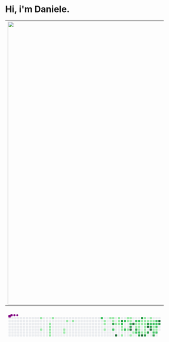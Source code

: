 <h1> Hi, i'm Daniele.</h1>

<center>     <table align="center">       <tr>           <td>               <img width="900px" align="center" src="https://github-readme-stats.vercel.app/api?username=daniszcode&count_private=true&hide_border=true" />           </td>           <td>               <img align="center" width="850px" src="https://github-readme-stats.vercel.app/api/top-langs/?username=daniszcode&layout=compact&hide_border=true" alt="daniszcode" />                   </td>       </tr>       </table> </center>



<svg viewBox="-16 -32 880 192" width="880" height="192" xmlns="http://www.w3.org/2000/svg"><style>@keyframes c0{3.49%{fill:var(--c1)}3.51%,to{fill:var(--ce)}}@keyframes c1{8.15%{fill:var(--c1)}8.17%,to{fill:var(--ce)}}@keyframes c2{5.53%{fill:var(--c1)}5.55%,to{fill:var(--ce)}}@keyframes c3{5.82%{fill:var(--c1)}5.84%,to{fill:var(--ce)}}@keyframes c4{6.11%{fill:var(--c1)}6.13%,to{fill:var(--ce)}}@keyframes c5{6.4%{fill:var(--c1)}6.42%,to{fill:var(--ce)}}@keyframes c6{6.7%{fill:var(--c1)}6.72%,to{fill:var(--ce)}}@keyframes c7{4.65%{fill:var(--c1)}4.67%,to{fill:var(--ce)}}@keyframes c8{11.07%{fill:var(--c1)}11.09%,to{fill:var(--ce)}}@keyframes c9{10.78%{fill:var(--c1)}10.8%,to{fill:var(--ce)}}@keyframes ca{12.23%{fill:var(--c1)}12.25%,to{fill:var(--ce)}}@keyframes cb{12.82%{fill:var(--c1)}12.84%,to{fill:var(--ce)}}@keyframes cc{53.93%{fill:var(--c2)}53.95%,to{fill:var(--ce)}}@keyframes cd{16.02%{fill:var(--c1)}16.04%,to{fill:var(--ce)}}@keyframes ce{16.32%{fill:var(--c1)}16.34%,to{fill:var(--ce)}}@keyframes cf{16.9%{fill:var(--c1)}16.92%,to{fill:var(--ce)}}@keyframes cg{20.4%{fill:var(--c1)}20.42%,to{fill:var(--ce)}}@keyframes ch{20.11%{fill:var(--c1)}20.13%,to{fill:var(--ce)}}@keyframes ci{20.98%{fill:var(--c1)}21%,to{fill:var(--ce)}}@keyframes cj{70.84%{fill:var(--c3)}70.86%,to{fill:var(--ce)}}@keyframes ck{51.59%{fill:var(--c2)}51.61%,to{fill:var(--ce)}}@keyframes cl{18.65%{fill:var(--c1)}18.67%,to{fill:var(--ce)}}@keyframes cm{86.87%{fill:var(--c4)}86.89%,to{fill:var(--ce)}}@keyframes cn{19.52%{fill:var(--c1)}19.54%,to{fill:var(--ce)}}@keyframes co{19.23%{fill:var(--c1)}19.25%,to{fill:var(--ce)}}@keyframes cp{18.94%{fill:var(--c1)}18.96%,to{fill:var(--ce)}}@keyframes cq{69.67%{fill:var(--c3)}69.69%,to{fill:var(--ce)}}@keyframes cr{49.55%{fill:var(--c2)}49.57%,to{fill:var(--ce)}}@keyframes cs{22.44%{fill:var(--c1)}22.46%,to{fill:var(--ce)}}@keyframes ct{22.73%{fill:var(--c1)}22.75%,to{fill:var(--ce)}}@keyframes cu{23.31%{fill:var(--c1)}23.33%,to{fill:var(--ce)}}@keyframes cv{48.97%{fill:var(--c2)}48.99%,to{fill:var(--ce)}}@keyframes cw{50.43%{fill:var(--c2)}50.45%,to{fill:var(--ce)}}@keyframes cx{37.31%{fill:var(--c1)}37.33%,to{fill:var(--ce)}}@keyframes cy{36.43%{fill:var(--c1)}36.45%,to{fill:var(--ce)}}@keyframes cz{35.56%{fill:var(--c1)}35.58%,to{fill:var(--ce)}}@keyframes c10{37.02%{fill:var(--c1)}37.04%,to{fill:var(--ce)}}@keyframes c11{36.72%{fill:var(--c1)}36.74%,to{fill:var(--ce)}}@keyframes c12{48.09%{fill:var(--c2)}48.11%,to{fill:var(--ce)}}@keyframes c13{68.21%{fill:var(--c3)}68.23%,to{fill:var(--ce)}}@keyframes c14{83.08%{fill:var(--c4)}83.1%,to{fill:var(--ce)}}@keyframes c15{24.19%{fill:var(--c1)}24.21%,to{fill:var(--ce)}}@keyframes c16{83.96%{fill:var(--c4)}83.98%,to{fill:var(--ce)}}@keyframes c17{24.77%{fill:var(--c1)}24.79%,to{fill:var(--ce)}}@keyframes c18{47.22%{fill:var(--c2)}47.24%,to{fill:var(--ce)}}@keyframes c19{30.6%{fill:var(--c1)}30.62%,to{fill:var(--ce)}}@keyframes c1a{25.65%{fill:var(--c1)}25.67%,to{fill:var(--ce)}}@keyframes c1b{67.34%{fill:var(--c3)}67.36%,to{fill:var(--ce)}}@keyframes c1c{58.88%{fill:var(--c2)}58.9%,to{fill:var(--ce)}}@keyframes c1d{46.93%{fill:var(--c2)}46.95%,to{fill:var(--ce)}}@keyframes c1e{30.31%{fill:var(--c1)}30.33%,to{fill:var(--ce)}}@keyframes c1f{25.94%{fill:var(--c1)}25.96%,to{fill:var(--ce)}}@keyframes c1g{31.48%{fill:var(--c1)}31.5%,to{fill:var(--ce)}}@keyframes c1h{59.17%{fill:var(--c2)}59.19%,to{fill:var(--ce)}}@keyframes c1i{66.46%{fill:var(--c3)}66.48%,to{fill:var(--ce)}}@keyframes c1j{74.33%{fill:var(--c3)}74.35%,to{fill:var(--ce)}}@keyframes c1k{29.73%{fill:var(--c1)}29.75%,to{fill:var(--ce)}}@keyframes c1l{30.02%{fill:var(--c1)}30.04%,to{fill:var(--ce)}}@keyframes c1m{32.64%{fill:var(--c1)}32.66%,to{fill:var(--ce)}}@keyframes c1n{81.33%{fill:var(--c4)}81.35%,to{fill:var(--ce)}}@keyframes c1o{29.14%{fill:var(--c1)}29.16%,to{fill:var(--ce)}}@keyframes c1p{27.1%{fill:var(--c1)}27.12%,to{fill:var(--ce)}}@keyframes c1q{26.81%{fill:var(--c1)}26.83%,to{fill:var(--ce)}}@keyframes c1r{26.52%{fill:var(--c1)}26.54%,to{fill:var(--ce)}}@keyframes c1s{32.06%{fill:var(--c1)}32.08%,to{fill:var(--ce)}}@keyframes c1t{32.35%{fill:var(--c1)}32.37%,to{fill:var(--ce)}}@keyframes c1u{65.3%{fill:var(--c3)}65.32%,to{fill:var(--ce)}}@keyframes c1v{27.4%{fill:var(--c1)}27.42%,to{fill:var(--ce)}}@keyframes c1w{75.5%{fill:var(--c3)}75.52%,to{fill:var(--ce)}}@keyframes c1x{79.29%{fill:var(--c4)}79.31%,to{fill:var(--ce)}}@keyframes c1y{64.71%{fill:var(--c3)}64.73%,to{fill:var(--ce)}}@keyframes c1z{28.56%{fill:var(--c1)}28.58%,to{fill:var(--ce)}}@keyframes c20{27.69%{fill:var(--c1)}27.71%,to{fill:var(--ce)}}@keyframes c21{45.47%{fill:var(--c2)}45.49%,to{fill:var(--ce)}}@keyframes c22{76.08%{fill:var(--c3)}76.1%,to{fill:var(--ce)}}@keyframes c23{79.87%{fill:var(--c4)}79.89%,to{fill:var(--ce)}}@keyframes c24{27.98%{fill:var(--c1)}28%,to{fill:var(--ce)}}@keyframes c25{45.18%{fill:var(--c2)}45.2%,to{fill:var(--ce)}}@keyframes c26{43.72%{fill:var(--c1)}43.74%,to{fill:var(--ce)}}@keyframes c27{43.43%{fill:var(--c1)}43.45%,to{fill:var(--ce)}}@keyframes c28{62.96%{fill:var(--c2)}62.98%,to{fill:var(--ce)}}@keyframes c29{63.84%{fill:var(--c3)}63.86%,to{fill:var(--ce)}}@keyframes c2a{44.6%{fill:var(--c2)}44.62%,to{fill:var(--ce)}}@keyframes c2b{44.3%{fill:var(--c2)}44.32%,to{fill:var(--ce)}}@keyframes c2c{44.01%{fill:var(--c2)}44.03%,to{fill:var(--ce)}}@keyframes c2d{43.14%{fill:var(--c1)}43.16%,to{fill:var(--ce)}}@keyframes c2e{63.26%{fill:var(--c2)}63.28%,to{fill:var(--ce)}}@keyframes c2f{77.54%{fill:var(--c4)}77.56%,to{fill:var(--ce)}}@keyframes c2g{77.25%{fill:var(--c3)}77.27%,to{fill:var(--ce)}}@keyframes u0{3.49%{transform:scale(0,1)}3.51%,4.65%{transform:scale(.02,1)}4.67%,5.53%{transform:scale(.04,1)}5.55%,5.82%{transform:scale(.06,1)}5.84%,6.11%{transform:scale(.08,1)}6.13%,6.4%{transform:scale(.09,1)}6.42%,6.7%{transform:scale(.11,1)}6.72%,8.15%{transform:scale(.13,1)}10.78%,8.17%{transform:scale(.15,1)}10.8%,11.07%{transform:scale(.17,1)}11.09%,12.23%{transform:scale(.19,1)}12.25%,12.82%{transform:scale(.21,1)}12.84%,16.02%{transform:scale(.23,1)}16.04%,16.32%{transform:scale(.25,1)}16.34%,16.9%{transform:scale(.26,1)}16.92%,18.65%{transform:scale(.28,1)}18.67%,18.94%{transform:scale(.3,1)}18.96%,19.23%{transform:scale(.32,1)}19.25%,19.52%{transform:scale(.34,1)}19.54%,20.11%{transform:scale(.36,1)}20.13%,20.4%{transform:scale(.38,1)}20.42%,20.98%{transform:scale(.4,1)}21%,22.44%{transform:scale(.42,1)}22.46%,22.73%{transform:scale(.43,1)}22.75%,23.31%{transform:scale(.45,1)}23.33%,24.19%{transform:scale(.47,1)}24.21%,24.77%{transform:scale(.49,1)}24.79%,25.65%{transform:scale(.51,1)}25.67%,25.94%{transform:scale(.53,1)}25.96%,26.52%{transform:scale(.55,1)}26.54%,26.81%{transform:scale(.57,1)}26.83%,27.1%{transform:scale(.58,1)}27.12%,27.4%{transform:scale(.6,1)}27.42%,27.69%{transform:scale(.62,1)}27.71%,27.98%{transform:scale(.64,1)}28%,28.56%{transform:scale(.66,1)}28.58%,29.14%{transform:scale(.68,1)}29.16%,29.73%{transform:scale(.7,1)}29.75%,30.02%{transform:scale(.72,1)}30.04%,30.31%{transform:scale(.74,1)}30.33%,30.6%{transform:scale(.75,1)}30.62%,31.48%{transform:scale(.77,1)}31.5%,32.06%{transform:scale(.79,1)}32.08%,32.35%{transform:scale(.81,1)}32.37%,32.64%{transform:scale(.83,1)}32.66%,35.56%{transform:scale(.85,1)}35.58%,36.43%{transform:scale(.87,1)}36.45%,36.72%{transform:scale(.89,1)}36.74%,37.02%{transform:scale(.91,1)}37.04%,37.31%{transform:scale(.92,1)}37.33%,43.14%{transform:scale(.94,1)}43.16%,43.43%{transform:scale(.96,1)}43.45%,43.72%{transform:scale(.98,1)}43.74%,to{transform:scale(1,1)}}@keyframes u1{44.01%{transform:scale(0,1)}44.03%,44.3%{transform:scale(.06,1)}44.32%,44.6%{transform:scale(.12,1)}44.62%,45.18%{transform:scale(.18,1)}45.2%,45.47%{transform:scale(.24,1)}45.49%,46.93%{transform:scale(.29,1)}46.95%,47.22%{transform:scale(.35,1)}47.24%,48.09%{transform:scale(.41,1)}48.11%,48.97%{transform:scale(.47,1)}48.99%,49.55%{transform:scale(.53,1)}49.57%,50.43%{transform:scale(.59,1)}50.45%,51.59%{transform:scale(.65,1)}51.61%,53.93%{transform:scale(.71,1)}53.95%,58.88%{transform:scale(.76,1)}58.9%,59.17%{transform:scale(.82,1)}59.19%,62.96%{transform:scale(.88,1)}62.98%,63.26%{transform:scale(.94,1)}63.28%,to{transform:scale(1,1)}}@keyframes u2{63.84%{transform:scale(0,1)}63.86%,64.71%{transform:scale(.08,1)}64.73%,65.3%{transform:scale(.17,1)}65.32%,66.46%{transform:scale(.25,1)}66.48%,67.34%{transform:scale(.33,1)}67.36%,68.21%{transform:scale(.42,1)}68.23%,69.67%{transform:scale(.5,1)}69.69%,70.84%{transform:scale(.58,1)}70.86%,74.33%{transform:scale(.67,1)}74.35%,75.5%{transform:scale(.75,1)}75.52%,76.08%{transform:scale(.83,1)}76.1%,77.25%{transform:scale(.92,1)}77.27%,to{transform:scale(1,1)}}@keyframes u3{77.54%{transform:scale(0,1)}77.56%,79.29%{transform:scale(.14,1)}79.31%,79.87%{transform:scale(.29,1)}79.89%,81.33%{transform:scale(.43,1)}81.35%,83.08%{transform:scale(.57,1)}83.1%,83.96%{transform:scale(.71,1)}83.98%,86.87%{transform:scale(.86,1)}86.89%,to{transform:scale(1,1)}}@keyframes s0{0%,99.71%{transform:translate(0,-16px)}.29%{transform:translate(0,0)}4.66%{transform:translate(240px,0)}4.96%{transform:translate(240px,16px)}5.25%{transform:translate(224px,16px)}6.71%{transform:translate(224px,96px)}7%{transform:translate(208px,96px)}7.58%{transform:translate(208px,64px)}8.16%{transform:translate(176px,64px)}8.45%{transform:translate(176px,80px)}10.79%{transform:translate(304px,80px)}11.08%{transform:translate(304px,64px)}11.37%{transform:translate(320px,64px)}12.24%{transform:translate(320px,16px)}16.03%{transform:translate(528px,16px)}16.91%{transform:translate(528px,64px)}17.49%{transform:translate(560px,64px)}17.78%,52.19%{transform:translate(560px,48px)}18.37%{transform:translate(592px,48px)}18.66%,85.71%{transform:translate(592px,32px)}18.95%,56.27%{transform:translate(608px,32px)}19.53%{transform:translate(608px,0)}20.41%,53.06%{transform:translate(560px,0)}20.7%{transform:translate(560px,16px)}21.57%,55.98%{transform:translate(608px,16px)}22.16%{transform:translate(608px,48px)}22.45%,49.85%{transform:translate(624px,48px)}23.32%{transform:translate(624px,96px)}24.49%{transform:translate(688px,96px)}25.36%,34.11%,83.67%{transform:translate(688px,48px)}26.53%{transform:translate(752px,48px)}27.11%,29.45%,60.93%{transform:translate(752px,16px)}27.99%,44.9%,61.81%{transform:translate(800px,16px)}28.28%{transform:translate(800px,0)}29.15%,39.65%{transform:translate(752px,0)}29.74%,74.05%{transform:translate(736px,16px)}30.03%{transform:translate(736px,32px)}30.61%{transform:translate(704px,32px)}30.9%,67.64%{transform:translate(704px,48px)}31.2%{transform:translate(720px,48px)}31.49%,67.06%,82.22%{transform:translate(720px,64px)}32.07%{transform:translate(752px,64px)}32.36%,59.77%,65.01%{transform:translate(752px,80px)}32.65%{transform:translate(736px,80px)}33.24%{transform:translate(736px,48px)}34.69%{transform:translate(688px,80px)}35.28%,58.02%{transform:translate(656px,80px)}36.44%,48.69%{transform:translate(656px,16px)}36.73%,47.81%,68.8%,72.89%{transform:translate(672px,16px)}37.03%{transform:translate(672px,0)}37.32%{transform:translate(656px,0)}37.61%{transform:translate(656px,-16px)}39.36%{transform:translate(752px,-16px)}41.4%{transform:translate(848px,0)}42.57%{transform:translate(848px,64px)}43.44%{transform:translate(800px,64px)}43.73%{transform:translate(800px,48px)}44.02%{transform:translate(816px,48px)}44.61%{transform:translate(816px,16px)}45.19%{transform:translate(800px,32px)}45.48%,75.8%{transform:translate(784px,32px)}45.77%{transform:translate(784px,16px)}48.1%,72.59%{transform:translate(672px,32px)}48.4%,57.14%{transform:translate(656px,32px)}48.98%{transform:translate(640px,16px)}49.27%{transform:translate(640px,32px)}49.56%{transform:translate(624px,32px)}50.15%{transform:translate(640px,48px)}50.44%{transform:translate(640px,64px)}51.6%{transform:translate(576px,64px)}51.9%{transform:translate(576px,48px)}53.94%{transform:translate(512px,0)}54.23%{transform:translate(512px,16px)}62.97%,64.14%{transform:translate(800px,80px)}63.27%{transform:translate(816px,80px)}63.56%{transform:translate(816px,96px)}63.85%{transform:translate(800px,96px)}65.6%{transform:translate(752px,112px)}66.18%{transform:translate(720px,112px)}67.35%{transform:translate(704px,64px)}68.22%,83.38%{transform:translate(672px,48px)}70.55%{transform:translate(576px,16px)}70.85%{transform:translate(576px,32px)}74.34%{transform:translate(736px,0)}74.93%{transform:translate(768px,0)}75.51%{transform:translate(768px,32px)}76.09%,79.59%{transform:translate(784px,48px)}76.97%{transform:translate(832px,48px)}77.55%{transform:translate(832px,16px)}78.72%{transform:translate(768px,16px)}79.3%{transform:translate(768px,48px)}79.88%{transform:translate(784px,64px)}80.76%{transform:translate(736px,64px)}81.34%{transform:translate(736px,96px)}81.63%{transform:translate(720px,96px)}83.09%{transform:translate(672px,64px)}83.97%{transform:translate(688px,32px)}86.88%{transform:translate(592px,96px)}94.75%{transform:translate(160px,96px)}95.04%{transform:translate(160px,80px)}96.21%{transform:translate(96px,80px)}97.08%{transform:translate(96px,32px)}97.67%{transform:translate(64px,32px)}98.54%{transform:translate(64px,-16px)}}@keyframes s1{0%,99.71%{transform:translate(16px,-16px)}.29%{transform:translate(0,-16px)}.58%{transform:translate(0,0)}4.96%{transform:translate(240px,0)}5.25%{transform:translate(240px,16px)}5.54%{transform:translate(224px,16px)}7%{transform:translate(224px,96px)}7.29%{transform:translate(208px,96px)}7.87%{transform:translate(208px,64px)}8.45%{transform:translate(176px,64px)}8.75%{transform:translate(176px,80px)}11.08%{transform:translate(304px,80px)}11.37%{transform:translate(304px,64px)}11.66%{transform:translate(320px,64px)}12.54%{transform:translate(320px,16px)}16.33%{transform:translate(528px,16px)}17.2%{transform:translate(528px,64px)}17.78%{transform:translate(560px,64px)}18.08%,52.48%{transform:translate(560px,48px)}18.66%{transform:translate(592px,48px)}18.95%,86.01%{transform:translate(592px,32px)}19.24%,56.56%{transform:translate(608px,32px)}19.83%{transform:translate(608px,0)}20.7%,53.35%{transform:translate(560px,0)}20.99%{transform:translate(560px,16px)}21.87%,56.27%{transform:translate(608px,16px)}22.45%{transform:translate(608px,48px)}22.74%,50.15%{transform:translate(624px,48px)}23.62%{transform:translate(624px,96px)}24.78%{transform:translate(688px,96px)}25.66%,34.4%,83.97%{transform:translate(688px,48px)}26.82%{transform:translate(752px,48px)}27.41%,29.74%,61.22%{transform:translate(752px,16px)}28.28%,45.19%,62.1%{transform:translate(800px,16px)}28.57%{transform:translate(800px,0)}29.45%,39.94%{transform:translate(752px,0)}30.03%,74.34%{transform:translate(736px,16px)}30.32%{transform:translate(736px,32px)}30.9%{transform:translate(704px,32px)}31.2%,67.93%{transform:translate(704px,48px)}31.49%{transform:translate(720px,48px)}31.78%,67.35%,82.51%{transform:translate(720px,64px)}32.36%{transform:translate(752px,64px)}32.65%,60.06%,65.31%{transform:translate(752px,80px)}32.94%{transform:translate(736px,80px)}33.53%{transform:translate(736px,48px)}34.99%{transform:translate(688px,80px)}35.57%,58.31%{transform:translate(656px,80px)}36.73%,48.98%{transform:translate(656px,16px)}37.03%,48.1%,69.1%,73.18%{transform:translate(672px,16px)}37.32%{transform:translate(672px,0)}37.61%{transform:translate(656px,0)}37.9%{transform:translate(656px,-16px)}39.65%{transform:translate(752px,-16px)}41.69%{transform:translate(848px,0)}42.86%{transform:translate(848px,64px)}43.73%{transform:translate(800px,64px)}44.02%{transform:translate(800px,48px)}44.31%{transform:translate(816px,48px)}44.9%{transform:translate(816px,16px)}45.48%{transform:translate(800px,32px)}45.77%,76.09%{transform:translate(784px,32px)}46.06%{transform:translate(784px,16px)}48.4%,72.89%{transform:translate(672px,32px)}48.69%,57.43%{transform:translate(656px,32px)}49.27%{transform:translate(640px,16px)}49.56%{transform:translate(640px,32px)}49.85%{transform:translate(624px,32px)}50.44%{transform:translate(640px,48px)}50.73%{transform:translate(640px,64px)}51.9%{transform:translate(576px,64px)}52.19%{transform:translate(576px,48px)}54.23%{transform:translate(512px,0)}54.52%{transform:translate(512px,16px)}63.27%,64.43%{transform:translate(800px,80px)}63.56%{transform:translate(816px,80px)}63.85%{transform:translate(816px,96px)}64.14%{transform:translate(800px,96px)}65.89%{transform:translate(752px,112px)}66.47%{transform:translate(720px,112px)}67.64%{transform:translate(704px,64px)}68.51%,83.67%{transform:translate(672px,48px)}70.85%{transform:translate(576px,16px)}71.14%{transform:translate(576px,32px)}74.64%{transform:translate(736px,0)}75.22%{transform:translate(768px,0)}75.8%{transform:translate(768px,32px)}76.38%,79.88%{transform:translate(784px,48px)}77.26%{transform:translate(832px,48px)}77.84%{transform:translate(832px,16px)}79.01%{transform:translate(768px,16px)}79.59%{transform:translate(768px,48px)}80.17%{transform:translate(784px,64px)}81.05%{transform:translate(736px,64px)}81.63%{transform:translate(736px,96px)}81.92%{transform:translate(720px,96px)}83.38%{transform:translate(672px,64px)}84.26%{transform:translate(688px,32px)}87.17%{transform:translate(592px,96px)}95.04%{transform:translate(160px,96px)}95.34%{transform:translate(160px,80px)}96.5%{transform:translate(96px,80px)}97.38%{transform:translate(96px,32px)}97.96%{transform:translate(64px,32px)}98.83%{transform:translate(64px,-16px)}}@keyframes s2{0%,99.71%{transform:translate(32px,-16px)}.58%{transform:translate(0,-16px)}.87%{transform:translate(0,0)}5.25%{transform:translate(240px,0)}5.54%{transform:translate(240px,16px)}5.83%{transform:translate(224px,16px)}7.29%{transform:translate(224px,96px)}7.58%{transform:translate(208px,96px)}8.16%{transform:translate(208px,64px)}8.75%{transform:translate(176px,64px)}9.04%{transform:translate(176px,80px)}11.37%{transform:translate(304px,80px)}11.66%{transform:translate(304px,64px)}11.95%{transform:translate(320px,64px)}12.83%{transform:translate(320px,16px)}16.62%{transform:translate(528px,16px)}17.49%{transform:translate(528px,64px)}18.08%{transform:translate(560px,64px)}18.37%,52.77%{transform:translate(560px,48px)}18.95%{transform:translate(592px,48px)}19.24%,86.3%{transform:translate(592px,32px)}19.53%,56.85%{transform:translate(608px,32px)}20.12%{transform:translate(608px,0)}20.99%,53.64%{transform:translate(560px,0)}21.28%{transform:translate(560px,16px)}22.16%,56.56%{transform:translate(608px,16px)}22.74%{transform:translate(608px,48px)}23.03%,50.44%{transform:translate(624px,48px)}23.91%{transform:translate(624px,96px)}25.07%{transform:translate(688px,96px)}25.95%,34.69%,84.26%{transform:translate(688px,48px)}27.11%{transform:translate(752px,48px)}27.7%,30.03%,61.52%{transform:translate(752px,16px)}28.57%,45.48%,62.39%{transform:translate(800px,16px)}28.86%{transform:translate(800px,0)}29.74%,40.23%{transform:translate(752px,0)}30.32%,74.64%{transform:translate(736px,16px)}30.61%{transform:translate(736px,32px)}31.2%{transform:translate(704px,32px)}31.49%,68.22%{transform:translate(704px,48px)}31.78%{transform:translate(720px,48px)}32.07%,67.64%,82.8%{transform:translate(720px,64px)}32.65%{transform:translate(752px,64px)}32.94%,60.35%,65.6%{transform:translate(752px,80px)}33.24%{transform:translate(736px,80px)}33.82%{transform:translate(736px,48px)}35.28%{transform:translate(688px,80px)}35.86%,58.6%{transform:translate(656px,80px)}37.03%,49.27%{transform:translate(656px,16px)}37.32%,48.4%,69.39%,73.47%{transform:translate(672px,16px)}37.61%{transform:translate(672px,0)}37.9%{transform:translate(656px,0)}38.19%{transform:translate(656px,-16px)}39.94%{transform:translate(752px,-16px)}41.98%{transform:translate(848px,0)}43.15%{transform:translate(848px,64px)}44.02%{transform:translate(800px,64px)}44.31%{transform:translate(800px,48px)}44.61%{transform:translate(816px,48px)}45.19%{transform:translate(816px,16px)}45.77%{transform:translate(800px,32px)}46.06%,76.38%{transform:translate(784px,32px)}46.36%{transform:translate(784px,16px)}48.69%,73.18%{transform:translate(672px,32px)}48.98%,57.73%{transform:translate(656px,32px)}49.56%{transform:translate(640px,16px)}49.85%{transform:translate(640px,32px)}50.15%{transform:translate(624px,32px)}50.73%{transform:translate(640px,48px)}51.02%{transform:translate(640px,64px)}52.19%{transform:translate(576px,64px)}52.48%{transform:translate(576px,48px)}54.52%{transform:translate(512px,0)}54.81%{transform:translate(512px,16px)}63.56%,64.72%{transform:translate(800px,80px)}63.85%{transform:translate(816px,80px)}64.14%{transform:translate(816px,96px)}64.43%{transform:translate(800px,96px)}66.18%{transform:translate(752px,112px)}66.76%{transform:translate(720px,112px)}67.93%{transform:translate(704px,64px)}68.8%,83.97%{transform:translate(672px,48px)}71.14%{transform:translate(576px,16px)}71.43%{transform:translate(576px,32px)}74.93%{transform:translate(736px,0)}75.51%{transform:translate(768px,0)}76.09%{transform:translate(768px,32px)}76.68%,80.17%{transform:translate(784px,48px)}77.55%{transform:translate(832px,48px)}78.13%{transform:translate(832px,16px)}79.3%{transform:translate(768px,16px)}79.88%{transform:translate(768px,48px)}80.47%{transform:translate(784px,64px)}81.34%{transform:translate(736px,64px)}81.92%{transform:translate(736px,96px)}82.22%{transform:translate(720px,96px)}83.67%{transform:translate(672px,64px)}84.55%{transform:translate(688px,32px)}87.46%{transform:translate(592px,96px)}95.34%{transform:translate(160px,96px)}95.63%{transform:translate(160px,80px)}96.79%{transform:translate(96px,80px)}97.67%{transform:translate(96px,32px)}98.25%{transform:translate(64px,32px)}99.13%{transform:translate(64px,-16px)}}@keyframes s3{0%,99.71%{transform:translate(48px,-16px)}.87%{transform:translate(0,-16px)}1.17%{transform:translate(0,0)}5.54%{transform:translate(240px,0)}5.83%{transform:translate(240px,16px)}6.12%{transform:translate(224px,16px)}7.58%{transform:translate(224px,96px)}7.87%{transform:translate(208px,96px)}8.45%{transform:translate(208px,64px)}9.04%{transform:translate(176px,64px)}9.33%{transform:translate(176px,80px)}11.66%{transform:translate(304px,80px)}11.95%{transform:translate(304px,64px)}12.24%{transform:translate(320px,64px)}13.12%{transform:translate(320px,16px)}16.91%{transform:translate(528px,16px)}17.78%{transform:translate(528px,64px)}18.37%{transform:translate(560px,64px)}18.66%,53.06%{transform:translate(560px,48px)}19.24%{transform:translate(592px,48px)}19.53%,86.59%{transform:translate(592px,32px)}19.83%,57.14%{transform:translate(608px,32px)}20.41%{transform:translate(608px,0)}21.28%,53.94%{transform:translate(560px,0)}21.57%{transform:translate(560px,16px)}22.45%,56.85%{transform:translate(608px,16px)}23.03%{transform:translate(608px,48px)}23.32%,50.73%{transform:translate(624px,48px)}24.2%{transform:translate(624px,96px)}25.36%{transform:translate(688px,96px)}26.24%,34.99%,84.55%{transform:translate(688px,48px)}27.41%{transform:translate(752px,48px)}27.99%,30.32%,61.81%{transform:translate(752px,16px)}28.86%,45.77%,62.68%{transform:translate(800px,16px)}29.15%{transform:translate(800px,0)}30.03%,40.52%{transform:translate(752px,0)}30.61%,74.93%{transform:translate(736px,16px)}30.9%{transform:translate(736px,32px)}31.49%{transform:translate(704px,32px)}31.78%,68.51%{transform:translate(704px,48px)}32.07%{transform:translate(720px,48px)}32.36%,67.93%,83.09%{transform:translate(720px,64px)}32.94%{transform:translate(752px,64px)}33.24%,60.64%,65.89%{transform:translate(752px,80px)}33.53%{transform:translate(736px,80px)}34.11%{transform:translate(736px,48px)}35.57%{transform:translate(688px,80px)}36.15%,58.89%{transform:translate(656px,80px)}37.32%,49.56%{transform:translate(656px,16px)}37.61%,48.69%,69.68%,73.76%{transform:translate(672px,16px)}37.9%{transform:translate(672px,0)}38.19%{transform:translate(656px,0)}38.48%{transform:translate(656px,-16px)}40.23%{transform:translate(752px,-16px)}42.27%{transform:translate(848px,0)}43.44%{transform:translate(848px,64px)}44.31%{transform:translate(800px,64px)}44.61%{transform:translate(800px,48px)}44.9%{transform:translate(816px,48px)}45.48%{transform:translate(816px,16px)}46.06%{transform:translate(800px,32px)}46.36%,76.68%{transform:translate(784px,32px)}46.65%{transform:translate(784px,16px)}48.98%,73.47%{transform:translate(672px,32px)}49.27%,58.02%{transform:translate(656px,32px)}49.85%{transform:translate(640px,16px)}50.15%{transform:translate(640px,32px)}50.44%{transform:translate(624px,32px)}51.02%{transform:translate(640px,48px)}51.31%{transform:translate(640px,64px)}52.48%{transform:translate(576px,64px)}52.77%{transform:translate(576px,48px)}54.81%{transform:translate(512px,0)}55.1%{transform:translate(512px,16px)}63.85%,65.01%{transform:translate(800px,80px)}64.14%{transform:translate(816px,80px)}64.43%{transform:translate(816px,96px)}64.72%{transform:translate(800px,96px)}66.47%{transform:translate(752px,112px)}67.06%{transform:translate(720px,112px)}68.22%{transform:translate(704px,64px)}69.1%,84.26%{transform:translate(672px,48px)}71.43%{transform:translate(576px,16px)}71.72%{transform:translate(576px,32px)}75.22%{transform:translate(736px,0)}75.8%{transform:translate(768px,0)}76.38%{transform:translate(768px,32px)}76.97%,80.47%{transform:translate(784px,48px)}77.84%{transform:translate(832px,48px)}78.43%{transform:translate(832px,16px)}79.59%{transform:translate(768px,16px)}80.17%{transform:translate(768px,48px)}80.76%{transform:translate(784px,64px)}81.63%{transform:translate(736px,64px)}82.22%{transform:translate(736px,96px)}82.51%{transform:translate(720px,96px)}83.97%{transform:translate(672px,64px)}84.84%{transform:translate(688px,32px)}87.76%{transform:translate(592px,96px)}95.63%{transform:translate(160px,96px)}95.92%{transform:translate(160px,80px)}97.08%{transform:translate(96px,80px)}97.96%{transform:translate(96px,32px)}98.54%{transform:translate(64px,32px)}99.42%{transform:translate(64px,-16px)}}:root{--cb:#1b1f230a;--cs:purple;--ce:#ebedf0;--c0:#ebedf0;--c1:#9be9a8;--c2:#40c463;--c3:#30a14e;--c4:#216e39}@media (prefers-color-scheme:dark){:root{--cb:#1b1f230a;--cs:purple;--ce:#161b22;--c1:#01311f;--c2:#034525;--c3:#0f6d31;--c4:#00c647}}.c{shape-rendering:geometricPrecision;rx:2;ry:2;fill:var(--ce);stroke-width:1px;stroke:var(--cb);animation:none 34300ms linear infinite}.c.c0,.c.c1,.c.c2{fill:var(--c1);animation-name:c0}.c.c1,.c.c2{animation-name:c1}.c.c2{animation-name:c2}.c.c3,.c.c4,.c.c5{fill:var(--c1);animation-name:c3}.c.c4,.c.c5{animation-name:c4}.c.c5{animation-name:c5}.c.c6,.c.c7,.c.c8{fill:var(--c1);animation-name:c6}.c.c7,.c.c8{animation-name:c7}.c.c8{animation-name:c8}.c.c9,.c.ca,.c.cb{fill:var(--c1);animation-name:c9}.c.ca,.c.cb{animation-name:ca}.c.cb{animation-name:cb}.c.cc{fill:var(--c2);animation-name:cc}.c.cd,.c.ce,.c.cf{fill:var(--c1);animation-name:cd}.c.ce,.c.cf{animation-name:ce}.c.cf{animation-name:cf}.c.cg,.c.ch,.c.ci{fill:var(--c1);animation-name:cg}.c.ch,.c.ci{animation-name:ch}.c.ci{animation-name:ci}.c.cj{fill:var(--c3);animation-name:cj}.c.ck{fill:var(--c2);animation-name:ck}.c.cl{fill:var(--c1);animation-name:cl}.c.cm{fill:var(--c4);animation-name:cm}.c.cn,.c.co,.c.cp{fill:var(--c1);animation-name:cn}.c.co,.c.cp{animation-name:co}.c.cp{animation-name:cp}.c.cq{fill:var(--c3);animation-name:cq}.c.cr{fill:var(--c2);animation-name:cr}.c.cs,.c.ct,.c.cu{fill:var(--c1);animation-name:cs}.c.ct,.c.cu{animation-name:ct}.c.cu{animation-name:cu}.c.cv,.c.cw{fill:var(--c2);animation-name:cv}.c.cw{animation-name:cw}.c.cx,.c.cy{fill:var(--c1);animation-name:cx}.c.cy{animation-name:cy}.c.c10,.c.c11,.c.cz{fill:var(--c1);animation-name:cz}.c.c10,.c.c11{animation-name:c10}.c.c11{animation-name:c11}.c.c12{fill:var(--c2);animation-name:c12}.c.c13{fill:var(--c3);animation-name:c13}.c.c14{fill:var(--c4);animation-name:c14}.c.c15{fill:var(--c1);animation-name:c15}.c.c16{fill:var(--c4);animation-name:c16}.c.c17{fill:var(--c1);animation-name:c17}.c.c18{fill:var(--c2);animation-name:c18}.c.c19,.c.c1a{fill:var(--c1);animation-name:c19}.c.c1a{animation-name:c1a}.c.c1b{fill:var(--c3);animation-name:c1b}.c.c1c,.c.c1d{fill:var(--c2);animation-name:c1c}.c.c1d{animation-name:c1d}.c.c1e,.c.c1f,.c.c1g{fill:var(--c1);animation-name:c1e}.c.c1f,.c.c1g{animation-name:c1f}.c.c1g{animation-name:c1g}.c.c1h{fill:var(--c2);animation-name:c1h}.c.c1i,.c.c1j{fill:var(--c3);animation-name:c1i}.c.c1j{animation-name:c1j}.c.c1k,.c.c1l,.c.c1m{fill:var(--c1);animation-name:c1k}.c.c1l,.c.c1m{animation-name:c1l}.c.c1m{animation-name:c1m}.c.c1n{fill:var(--c4);animation-name:c1n}.c.c1o,.c.c1p,.c.c1q{fill:var(--c1);animation-name:c1o}.c.c1p,.c.c1q{animation-name:c1p}.c.c1q{animation-name:c1q}.c.c1r,.c.c1s,.c.c1t{fill:var(--c1);animation-name:c1r}.c.c1s,.c.c1t{animation-name:c1s}.c.c1t{animation-name:c1t}.c.c1u{fill:var(--c3);animation-name:c1u}.c.c1v{fill:var(--c1);animation-name:c1v}.c.c1w{fill:var(--c3);animation-name:c1w}.c.c1x{fill:var(--c4);animation-name:c1x}.c.c1y{fill:var(--c3);animation-name:c1y}.c.c1z,.c.c20{fill:var(--c1);animation-name:c1z}.c.c20{animation-name:c20}.c.c21{fill:var(--c2);animation-name:c21}.c.c22{fill:var(--c3);animation-name:c22}.c.c23{fill:var(--c4);animation-name:c23}.c.c24{fill:var(--c1);animation-name:c24}.c.c25{fill:var(--c2);animation-name:c25}.c.c26,.c.c27{fill:var(--c1);animation-name:c26}.c.c27{animation-name:c27}.c.c28{fill:var(--c2);animation-name:c28}.c.c29{fill:var(--c3);animation-name:c29}.c.c2a,.c.c2b,.c.c2c{fill:var(--c2);animation-name:c2a}.c.c2b,.c.c2c{animation-name:c2b}.c.c2c{animation-name:c2c}.c.c2d{fill:var(--c1);animation-name:c2d}.c.c2e{fill:var(--c2);animation-name:c2e}.c.c2f{fill:var(--c4);animation-name:c2f}.c.c2g{fill:var(--c3);animation-name:c2g}.s,.u{animation:none linear 34300ms infinite}.u,.u.u0{transform-origin:0 0}.u{transform:scale(0,1)}.u.u0{fill:var(--c1);animation-name:u0}.u.u1{fill:var(--c2);animation-name:u1;transform-origin:505px 0}.u.u2{fill:var(--c3);animation-name:u2;transform-origin:667px 0}.u.u3{fill:var(--c4);animation-name:u3;transform-origin:781.3px 0}.s{shape-rendering:geometricPrecision;fill:var(--cs)}.s.s0{transform:translate(0,-16px);animation-name:s0}.s.s1{transform:translate(16px,-16px);animation-name:s1}.s.s2{transform:translate(32px,-16px);animation-name:s2}.s.s3{transform:translate(48px,-16px);animation-name:s3}</style><rect class="c" x="2" y="2" width="12" height="12"/><rect class="c" x="2" y="18" width="12" height="12"/><rect class="c" x="2" y="34" width="12" height="12"/><rect class="c" x="2" y="50" width="12" height="12"/><rect class="c" x="2" y="66" width="12" height="12"/><rect class="c" x="2" y="82" width="12" height="12"/><rect class="c" x="2" y="98" width="12" height="12"/><rect class="c" x="18" y="2" width="12" height="12"/><rect class="c" x="18" y="18" width="12" height="12"/><rect class="c" x="18" y="34" width="12" height="12"/><rect class="c" x="18" y="50" width="12" height="12"/><rect class="c" x="18" y="66" width="12" height="12"/><rect class="c" x="18" y="82" width="12" height="12"/><rect class="c" x="18" y="98" width="12" height="12"/><rect class="c" x="34" y="2" width="12" height="12"/><rect class="c" x="34" y="18" width="12" height="12"/><rect class="c" x="34" y="34" width="12" height="12"/><rect class="c" x="34" y="50" width="12" height="12"/><rect class="c" x="34" y="66" width="12" height="12"/><rect class="c" x="34" y="82" width="12" height="12"/><rect class="c" x="34" y="98" width="12" height="12"/><rect class="c" x="50" y="2" width="12" height="12"/><rect class="c" x="50" y="18" width="12" height="12"/><rect class="c" x="50" y="34" width="12" height="12"/><rect class="c" x="50" y="50" width="12" height="12"/><rect class="c" x="50" y="66" width="12" height="12"/><rect class="c" x="50" y="82" width="12" height="12"/><rect class="c" x="50" y="98" width="12" height="12"/><rect class="c" x="66" y="2" width="12" height="12"/><rect class="c" x="66" y="18" width="12" height="12"/><rect class="c" x="66" y="34" width="12" height="12"/><rect class="c" x="66" y="50" width="12" height="12"/><rect class="c" x="66" y="66" width="12" height="12"/><rect class="c" x="66" y="82" width="12" height="12"/><rect class="c" x="66" y="98" width="12" height="12"/><rect class="c" x="82" y="2" width="12" height="12"/><rect class="c" x="82" y="18" width="12" height="12"/><rect class="c" x="82" y="34" width="12" height="12"/><rect class="c" x="82" y="50" width="12" height="12"/><rect class="c" x="82" y="66" width="12" height="12"/><rect class="c" x="82" y="82" width="12" height="12"/><rect class="c" x="82" y="98" width="12" height="12"/><rect class="c" x="98" y="2" width="12" height="12"/><rect class="c" x="98" y="18" width="12" height="12"/><rect class="c" x="98" y="34" width="12" height="12"/><rect class="c" x="98" y="50" width="12" height="12"/><rect class="c" x="98" y="66" width="12" height="12"/><rect class="c" x="98" y="82" width="12" height="12"/><rect class="c" x="98" y="98" width="12" height="12"/><rect class="c" x="114" y="2" width="12" height="12"/><rect class="c" x="114" y="18" width="12" height="12"/><rect class="c" x="114" y="34" width="12" height="12"/><rect class="c" x="114" y="50" width="12" height="12"/><rect class="c" x="114" y="66" width="12" height="12"/><rect class="c" x="114" y="82" width="12" height="12"/><rect class="c" x="114" y="98" width="12" height="12"/><rect class="c" x="130" y="2" width="12" height="12"/><rect class="c" x="130" y="18" width="12" height="12"/><rect class="c" x="130" y="34" width="12" height="12"/><rect class="c" x="130" y="50" width="12" height="12"/><rect class="c" x="130" y="66" width="12" height="12"/><rect class="c" x="130" y="82" width="12" height="12"/><rect class="c" x="130" y="98" width="12" height="12"/><rect class="c" x="146" y="2" width="12" height="12"/><rect class="c" x="146" y="18" width="12" height="12"/><rect class="c" x="146" y="34" width="12" height="12"/><rect class="c" x="146" y="50" width="12" height="12"/><rect class="c" x="146" y="66" width="12" height="12"/><rect class="c" x="146" y="82" width="12" height="12"/><rect class="c" x="146" y="98" width="12" height="12"/><rect class="c" x="162" y="2" width="12" height="12"/><rect class="c" x="162" y="18" width="12" height="12"/><rect class="c" x="162" y="34" width="12" height="12"/><rect class="c" x="162" y="50" width="12" height="12"/><rect class="c" x="162" y="66" width="12" height="12"/><rect class="c" x="162" y="82" width="12" height="12"/><rect class="c" x="162" y="98" width="12" height="12"/><rect class="c c0" x="178" y="2" width="12" height="12"/><rect class="c" x="178" y="18" width="12" height="12"/><rect class="c" x="178" y="34" width="12" height="12"/><rect class="c" x="178" y="50" width="12" height="12"/><rect class="c c1" x="178" y="66" width="12" height="12"/><rect class="c" x="178" y="82" width="12" height="12"/><rect class="c" x="178" y="98" width="12" height="12"/><rect class="c" x="194" y="2" width="12" height="12"/><rect class="c" x="194" y="18" width="12" height="12"/><rect class="c" x="194" y="34" width="12" height="12"/><rect class="c" x="194" y="50" width="12" height="12"/><rect class="c" x="194" y="66" width="12" height="12"/><rect class="c" x="194" y="82" width="12" height="12"/><rect class="c" x="194" y="98" width="12" height="12"/><rect class="c" x="210" y="2" width="12" height="12"/><rect class="c" x="210" y="18" width="12" height="12"/><rect class="c" x="210" y="34" width="12" height="12"/><rect class="c" x="210" y="50" width="12" height="12"/><rect class="c" x="210" y="66" width="12" height="12"/><rect class="c" x="210" y="82" width="12" height="12"/><rect class="c" x="210" y="98" width="12" height="12"/><rect class="c" x="226" y="2" width="12" height="12"/><rect class="c" x="226" y="18" width="12" height="12"/><rect class="c c2" x="226" y="34" width="12" height="12"/><rect class="c c3" x="226" y="50" width="12" height="12"/><rect class="c c4" x="226" y="66" width="12" height="12"/><rect class="c c5" x="226" y="82" width="12" height="12"/><rect class="c c6" x="226" y="98" width="12" height="12"/><rect class="c c7" x="242" y="2" width="12" height="12"/><rect class="c" x="242" y="18" width="12" height="12"/><rect class="c" x="242" y="34" width="12" height="12"/><rect class="c" x="242" y="50" width="12" height="12"/><rect class="c" x="242" y="66" width="12" height="12"/><rect class="c" x="242" y="82" width="12" height="12"/><rect class="c" x="242" y="98" width="12" height="12"/><rect class="c" x="258" y="2" width="12" height="12"/><rect class="c" x="258" y="18" width="12" height="12"/><rect class="c" x="258" y="34" width="12" height="12"/><rect class="c" x="258" y="50" width="12" height="12"/><rect class="c" x="258" y="66" width="12" height="12"/><rect class="c" x="258" y="82" width="12" height="12"/><rect class="c" x="258" y="98" width="12" height="12"/><rect class="c" x="274" y="2" width="12" height="12"/><rect class="c" x="274" y="18" width="12" height="12"/><rect class="c" x="274" y="34" width="12" height="12"/><rect class="c" x="274" y="50" width="12" height="12"/><rect class="c" x="274" y="66" width="12" height="12"/><rect class="c" x="274" y="82" width="12" height="12"/><rect class="c" x="274" y="98" width="12" height="12"/><rect class="c" x="290" y="2" width="12" height="12"/><rect class="c" x="290" y="18" width="12" height="12"/><rect class="c" x="290" y="34" width="12" height="12"/><rect class="c" x="290" y="50" width="12" height="12"/><rect class="c" x="290" y="66" width="12" height="12"/><rect class="c" x="290" y="82" width="12" height="12"/><rect class="c" x="290" y="98" width="12" height="12"/><rect class="c" x="306" y="2" width="12" height="12"/><rect class="c" x="306" y="18" width="12" height="12"/><rect class="c" x="306" y="34" width="12" height="12"/><rect class="c" x="306" y="50" width="12" height="12"/><rect class="c c8" x="306" y="66" width="12" height="12"/><rect class="c c9" x="306" y="82" width="12" height="12"/><rect class="c" x="306" y="98" width="12" height="12"/><rect class="c" x="322" y="2" width="12" height="12"/><rect class="c ca" x="322" y="18" width="12" height="12"/><rect class="c" x="322" y="34" width="12" height="12"/><rect class="c" x="322" y="50" width="12" height="12"/><rect class="c" x="322" y="66" width="12" height="12"/><rect class="c" x="322" y="82" width="12" height="12"/><rect class="c" x="322" y="98" width="12" height="12"/><rect class="c" x="338" y="2" width="12" height="12"/><rect class="c" x="338" y="18" width="12" height="12"/><rect class="c" x="338" y="34" width="12" height="12"/><rect class="c" x="338" y="50" width="12" height="12"/><rect class="c" x="338" y="66" width="12" height="12"/><rect class="c" x="338" y="82" width="12" height="12"/><rect class="c" x="338" y="98" width="12" height="12"/><rect class="c" x="354" y="2" width="12" height="12"/><rect class="c cb" x="354" y="18" width="12" height="12"/><rect class="c" x="354" y="34" width="12" height="12"/><rect class="c" x="354" y="50" width="12" height="12"/><rect class="c" x="354" y="66" width="12" height="12"/><rect class="c" x="354" y="82" width="12" height="12"/><rect class="c" x="354" y="98" width="12" height="12"/><rect class="c" x="370" y="2" width="12" height="12"/><rect class="c" x="370" y="18" width="12" height="12"/><rect class="c" x="370" y="34" width="12" height="12"/><rect class="c" x="370" y="50" width="12" height="12"/><rect class="c" x="370" y="66" width="12" height="12"/><rect class="c" x="370" y="82" width="12" height="12"/><rect class="c" x="370" y="98" width="12" height="12"/><rect class="c" x="386" y="2" width="12" height="12"/><rect class="c" x="386" y="18" width="12" height="12"/><rect class="c" x="386" y="34" width="12" height="12"/><rect class="c" x="386" y="50" width="12" height="12"/><rect class="c" x="386" y="66" width="12" height="12"/><rect class="c" x="386" y="82" width="12" height="12"/><rect class="c" x="386" y="98" width="12" height="12"/><rect class="c" x="402" y="2" width="12" height="12"/><rect class="c" x="402" y="18" width="12" height="12"/><rect class="c" x="402" y="34" width="12" height="12"/><rect class="c" x="402" y="50" width="12" height="12"/><rect class="c" x="402" y="66" width="12" height="12"/><rect class="c" x="402" y="82" width="12" height="12"/><rect class="c" x="402" y="98" width="12" height="12"/><rect class="c" x="418" y="2" width="12" height="12"/><rect class="c" x="418" y="18" width="12" height="12"/><rect class="c" x="418" y="34" width="12" height="12"/><rect class="c" x="418" y="50" width="12" height="12"/><rect class="c" x="418" y="66" width="12" height="12"/><rect class="c" x="418" y="82" width="12" height="12"/><rect class="c" x="418" y="98" width="12" height="12"/><rect class="c" x="434" y="2" width="12" height="12"/><rect class="c" x="434" y="18" width="12" height="12"/><rect class="c" x="434" y="34" width="12" height="12"/><rect class="c" x="434" y="50" width="12" height="12"/><rect class="c" x="434" y="66" width="12" height="12"/><rect class="c" x="434" y="82" width="12" height="12"/><rect class="c" x="434" y="98" width="12" height="12"/><rect class="c" x="450" y="2" width="12" height="12"/><rect class="c" x="450" y="18" width="12" height="12"/><rect class="c" x="450" y="34" width="12" height="12"/><rect class="c" x="450" y="50" width="12" height="12"/><rect class="c" x="450" y="66" width="12" height="12"/><rect class="c" x="450" y="82" width="12" height="12"/><rect class="c" x="450" y="98" width="12" height="12"/><rect class="c" x="466" y="2" width="12" height="12"/><rect class="c" x="466" y="18" width="12" height="12"/><rect class="c" x="466" y="34" width="12" height="12"/><rect class="c" x="466" y="50" width="12" height="12"/><rect class="c" x="466" y="66" width="12" height="12"/><rect class="c" x="466" y="82" width="12" height="12"/><rect class="c" x="466" y="98" width="12" height="12"/><rect class="c" x="482" y="2" width="12" height="12"/><rect class="c" x="482" y="18" width="12" height="12"/><rect class="c" x="482" y="34" width="12" height="12"/><rect class="c" x="482" y="50" width="12" height="12"/><rect class="c" x="482" y="66" width="12" height="12"/><rect class="c" x="482" y="82" width="12" height="12"/><rect class="c" x="482" y="98" width="12" height="12"/><rect class="c" x="498" y="2" width="12" height="12"/><rect class="c" x="498" y="18" width="12" height="12"/><rect class="c" x="498" y="34" width="12" height="12"/><rect class="c" x="498" y="50" width="12" height="12"/><rect class="c" x="498" y="66" width="12" height="12"/><rect class="c" x="498" y="82" width="12" height="12"/><rect class="c" x="498" y="98" width="12" height="12"/><rect class="c cc" x="514" y="2" width="12" height="12"/><rect class="c" x="514" y="18" width="12" height="12"/><rect class="c" x="514" y="34" width="12" height="12"/><rect class="c" x="514" y="50" width="12" height="12"/><rect class="c" x="514" y="66" width="12" height="12"/><rect class="c" x="514" y="82" width="12" height="12"/><rect class="c" x="514" y="98" width="12" height="12"/><rect class="c" x="530" y="2" width="12" height="12"/><rect class="c cd" x="530" y="18" width="12" height="12"/><rect class="c ce" x="530" y="34" width="12" height="12"/><rect class="c" x="530" y="50" width="12" height="12"/><rect class="c cf" x="530" y="66" width="12" height="12"/><rect class="c" x="530" y="82" width="12" height="12"/><rect class="c" x="530" y="98" width="12" height="12"/><rect class="c" x="546" y="2" width="12" height="12"/><rect class="c" x="546" y="18" width="12" height="12"/><rect class="c" x="546" y="34" width="12" height="12"/><rect class="c" x="546" y="50" width="12" height="12"/><rect class="c" x="546" y="66" width="12" height="12"/><rect class="c" x="546" y="82" width="12" height="12"/><rect class="c" x="546" y="98" width="12" height="12"/><rect class="c cg" x="562" y="2" width="12" height="12"/><rect class="c" x="562" y="18" width="12" height="12"/><rect class="c" x="562" y="34" width="12" height="12"/><rect class="c" x="562" y="50" width="12" height="12"/><rect class="c" x="562" y="66" width="12" height="12"/><rect class="c" x="562" y="82" width="12" height="12"/><rect class="c" x="562" y="98" width="12" height="12"/><rect class="c ch" x="578" y="2" width="12" height="12"/><rect class="c ci" x="578" y="18" width="12" height="12"/><rect class="c cj" x="578" y="34" width="12" height="12"/><rect class="c" x="578" y="50" width="12" height="12"/><rect class="c ck" x="578" y="66" width="12" height="12"/><rect class="c" x="578" y="82" width="12" height="12"/><rect class="c" x="578" y="98" width="12" height="12"/><rect class="c" x="594" y="2" width="12" height="12"/><rect class="c" x="594" y="18" width="12" height="12"/><rect class="c cl" x="594" y="34" width="12" height="12"/><rect class="c" x="594" y="50" width="12" height="12"/><rect class="c" x="594" y="66" width="12" height="12"/><rect class="c" x="594" y="82" width="12" height="12"/><rect class="c cm" x="594" y="98" width="12" height="12"/><rect class="c cn" x="610" y="2" width="12" height="12"/><rect class="c co" x="610" y="18" width="12" height="12"/><rect class="c cp" x="610" y="34" width="12" height="12"/><rect class="c" x="610" y="50" width="12" height="12"/><rect class="c" x="610" y="66" width="12" height="12"/><rect class="c" x="610" y="82" width="12" height="12"/><rect class="c" x="610" y="98" width="12" height="12"/><rect class="c" x="626" y="2" width="12" height="12"/><rect class="c cq" x="626" y="18" width="12" height="12"/><rect class="c cr" x="626" y="34" width="12" height="12"/><rect class="c cs" x="626" y="50" width="12" height="12"/><rect class="c ct" x="626" y="66" width="12" height="12"/><rect class="c" x="626" y="82" width="12" height="12"/><rect class="c cu" x="626" y="98" width="12" height="12"/><rect class="c" x="642" y="2" width="12" height="12"/><rect class="c cv" x="642" y="18" width="12" height="12"/><rect class="c" x="642" y="34" width="12" height="12"/><rect class="c" x="642" y="50" width="12" height="12"/><rect class="c cw" x="642" y="66" width="12" height="12"/><rect class="c" x="642" y="82" width="12" height="12"/><rect class="c" x="642" y="98" width="12" height="12"/><rect class="c cx" x="658" y="2" width="12" height="12"/><rect class="c cy" x="658" y="18" width="12" height="12"/><rect class="c" x="658" y="34" width="12" height="12"/><rect class="c" x="658" y="50" width="12" height="12"/><rect class="c cz" x="658" y="66" width="12" height="12"/><rect class="c" x="658" y="82" width="12" height="12"/><rect class="c" x="658" y="98" width="12" height="12"/><rect class="c c10" x="674" y="2" width="12" height="12"/><rect class="c c11" x="674" y="18" width="12" height="12"/><rect class="c c12" x="674" y="34" width="12" height="12"/><rect class="c c13" x="674" y="50" width="12" height="12"/><rect class="c c14" x="674" y="66" width="12" height="12"/><rect class="c" x="674" y="82" width="12" height="12"/><rect class="c c15" x="674" y="98" width="12" height="12"/><rect class="c" x="690" y="2" width="12" height="12"/><rect class="c" x="690" y="18" width="12" height="12"/><rect class="c c16" x="690" y="34" width="12" height="12"/><rect class="c" x="690" y="50" width="12" height="12"/><rect class="c" x="690" y="66" width="12" height="12"/><rect class="c c17" x="690" y="82" width="12" height="12"/><rect class="c" x="690" y="98" width="12" height="12"/><rect class="c" x="706" y="2" width="12" height="12"/><rect class="c c18" x="706" y="18" width="12" height="12"/><rect class="c c19" x="706" y="34" width="12" height="12"/><rect class="c c1a" x="706" y="50" width="12" height="12"/><rect class="c c1b" x="706" y="66" width="12" height="12"/><rect class="c c1c" x="706" y="82" width="12" height="12"/><rect class="c" x="706" y="98" width="12" height="12"/><rect class="c" x="722" y="2" width="12" height="12"/><rect class="c c1d" x="722" y="18" width="12" height="12"/><rect class="c c1e" x="722" y="34" width="12" height="12"/><rect class="c c1f" x="722" y="50" width="12" height="12"/><rect class="c c1g" x="722" y="66" width="12" height="12"/><rect class="c c1h" x="722" y="82" width="12" height="12"/><rect class="c c1i" x="722" y="98" width="12" height="12"/><rect class="c c1j" x="738" y="2" width="12" height="12"/><rect class="c c1k" x="738" y="18" width="12" height="12"/><rect class="c c1l" x="738" y="34" width="12" height="12"/><rect class="c" x="738" y="50" width="12" height="12"/><rect class="c" x="738" y="66" width="12" height="12"/><rect class="c c1m" x="738" y="82" width="12" height="12"/><rect class="c c1n" x="738" y="98" width="12" height="12"/><rect class="c c1o" x="754" y="2" width="12" height="12"/><rect class="c c1p" x="754" y="18" width="12" height="12"/><rect class="c c1q" x="754" y="34" width="12" height="12"/><rect class="c c1r" x="754" y="50" width="12" height="12"/><rect class="c c1s" x="754" y="66" width="12" height="12"/><rect class="c c1t" x="754" y="82" width="12" height="12"/><rect class="c c1u" x="754" y="98" width="12" height="12"/><rect class="c" x="770" y="2" width="12" height="12"/><rect class="c c1v" x="770" y="18" width="12" height="12"/><rect class="c c1w" x="770" y="34" width="12" height="12"/><rect class="c c1x" x="770" y="50" width="12" height="12"/><rect class="c" x="770" y="66" width="12" height="12"/><rect class="c c1y" x="770" y="82" width="12" height="12"/><rect class="c" x="770" y="98" width="12" height="12"/><rect class="c c1z" x="786" y="2" width="12" height="12"/><rect class="c c20" x="786" y="18" width="12" height="12"/><rect class="c c21" x="786" y="34" width="12" height="12"/><rect class="c c22" x="786" y="50" width="12" height="12"/><rect class="c c23" x="786" y="66" width="12" height="12"/><rect class="c" x="786" y="82" width="12" height="12"/><rect class="c" x="786" y="98" width="12" height="12"/><rect class="c" x="802" y="2" width="12" height="12"/><rect class="c c24" x="802" y="18" width="12" height="12"/><rect class="c c25" x="802" y="34" width="12" height="12"/><rect class="c c26" x="802" y="50" width="12" height="12"/><rect class="c c27" x="802" y="66" width="12" height="12"/><rect class="c c28" x="802" y="82" width="12" height="12"/><rect class="c c29" x="802" y="98" width="12" height="12"/><rect class="c" x="818" y="2" width="12" height="12"/><rect class="c c2a" x="818" y="18" width="12" height="12"/><rect class="c c2b" x="818" y="34" width="12" height="12"/><rect class="c c2c" x="818" y="50" width="12" height="12"/><rect class="c c2d" x="818" y="66" width="12" height="12"/><rect class="c c2e" x="818" y="82" width="12" height="12"/><rect class="c" x="818" y="98" width="12" height="12"/><rect class="c" x="834" y="2" width="12" height="12"/><rect class="c c2f" x="834" y="18" width="12" height="12"/><rect class="c c2g" x="834" y="34" width="12" height="12"/><rect class="c" x="834" y="50" width="12" height="12"/><rect class="c" x="834" y="66" width="12" height="12"/><rect class="u u0" height="12" width="505.6" x="0.0" y="144"/><rect class="u u1" height="12" width="162.6" x="505.0" y="144"/><rect class="u u2" height="12" width="114.9" x="667.0" y="144"/><rect class="u u3" height="12" width="67.3" x="781.3" y="144"/><rect class="s s0" x="0.8" y="0.8" width="14.4" height="14.4" rx="4.5" ry="4.5"/><rect class="s s1" x="1.8" y="1.8" width="12.3" height="12.3" rx="4.1" ry="4.1"/><rect class="s s2" x="2.6" y="2.6" width="10.8" height="10.8" rx="3.6" ry="3.6"/><rect class="s s3" x="3.0" y="3.0" width="9.9" height="9.9" rx="3.3" ry="3.3"/></svg>
